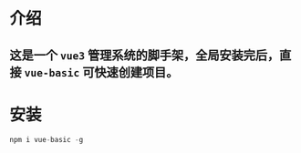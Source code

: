 # 介绍

## 这是一个 `vue3` 管理系统的脚手架，全局安装完后，直接 `vue-basic` 可快速创建项目。

# 安装

```javascript
npm i vue-basic -g
```


